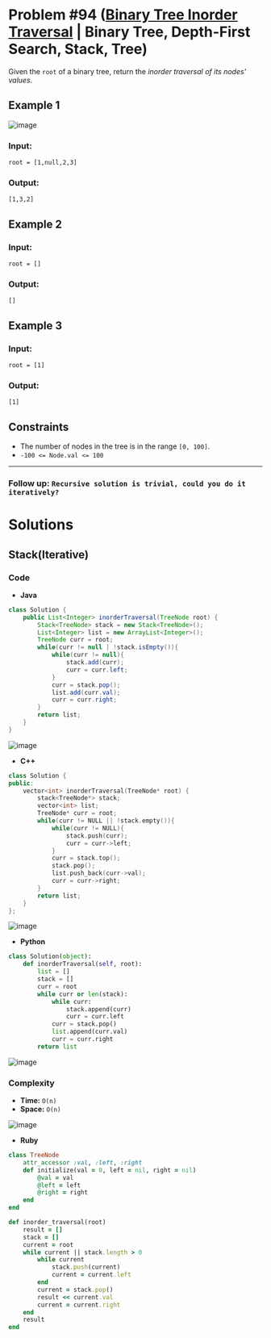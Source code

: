 # Problem #94 ([Binary Tree Inorder Traversal](https://leetcode.com/problems/binary-tree-inorder-traversal/) | Binary Tree, Depth-First Search, Stack, Tree)

Given the `root` of a binary tree, return the *inorder traversal of its nodes' values*.

## Example 1
![image](https://user-images.githubusercontent.com/89616705/189007970-90d48121-5c89-4b5d-aa67-e91b1877afee.png)

### Input:

    root = [1,null,2,3]

### Output:

    [1,3,2]

## Example 2

### Input:

    root = []

### Output:

    []

## Example 3

### Input:

    root = [1]

### Output:

    [1]

## Constraints
- The number of nodes in the tree is in the range `[0, 100]`.
- `-100 <= Node.val <= 100`

***

### Follow up: `Recursive solution is trivial, could you do it iteratively?`

# Solutions

## Stack(Iterative)

### Code

- **Java**
```java
class Solution {
    public List<Integer> inorderTraversal(TreeNode root) {
        Stack<TreeNode> stack = new Stack<TreeNode>();
        List<Integer> list = new ArrayList<Integer>();
        TreeNode curr = root;
        while(curr != null | !stack.isEmpty()){
            while(curr != null){
                stack.add(curr);
                curr = curr.left;
            }
            curr = stack.pop();
            list.add(curr.val);
            curr = curr.right;
        }
        return list;
    }
}
```
![image](https://user-images.githubusercontent.com/89616705/189010656-39103022-6da8-4711-922d-11cae7fa52b2.png)

- **C++**
```cpp
class Solution {
public:
    vector<int> inorderTraversal(TreeNode* root) {
        stack<TreeNode*> stack;
        vector<int> list;
        TreeNode* curr = root;
        while(curr != NULL || !stack.empty()){
            while(curr != NULL){
                stack.push(curr);
                curr = curr->left;
            }
            curr = stack.top();
            stack.pop();
            list.push_back(curr->val);
            curr = curr->right;
        }
        return list;
    }
};
```
![image](https://user-images.githubusercontent.com/89616705/189011321-319cdcb7-febb-4352-8ed1-c9d27b603797.png)

- **Python**
```python
class Solution(object):
    def inorderTraversal(self, root):
        list = []
        stack = []
        curr = root
        while curr or len(stack):
            while curr:
                stack.append(curr)
                curr = curr.left
            curr = stack.pop()
            list.append(curr.val)
            curr = curr.right
        return list
```
![image](https://user-images.githubusercontent.com/89616705/189012384-bb613e6a-f008-4009-bf7a-cb6601312a41.png)

### Complexity
- **Time:** `O(n)`
- **Space:** `O(n)`


![image](https://user-images.githubusercontent.com/89616705/189011321-319cdcb7-febb-4352-8ed1-c9d27b603797.png)

- **Ruby**
```rb
class TreeNode
    attr_accessor :val, :left, :right
    def initialize(val = 0, left = nil, right = nil)
        @val = val
        @left = left
        @right = right
    end
end

def inorder_traversal(root)
    result = []
    stack = []
    current = root
    while current || stack.length > 0
        while current
            stack.push(current)
            current = current.left
        end
        current = stack.pop()
        result << current.val
        current = current.right
    end
    result
end
```
